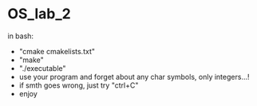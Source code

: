 # OS_lab_2

in bash:
- "cmake cmakelists.txt"
- "make"
- "./executable"
- use your program and forget about any char symbols, only integers...!
- if smth goes wrong, just try "ctrl+C"
- enjoy
